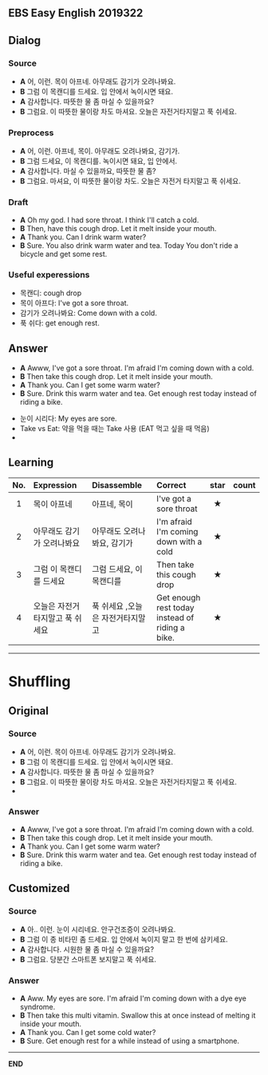 ## EBS Easy English 2019322

## Dialog

### Source

* **A** 어, 이런. 목이 아프네. 아무래도 감기가 오려나봐요.
* **B** 그럼 이 목캔디를 드세요. 입 안에서 녹이시면 돼요.
* **A** 감사합니다. 따뜻한 물 좀 마실 수 있을까요?
* **B** 그럼요. 이 따뜻한 물이랑 차도 마셔요. 오늘은 자전거타지말고 푹 쉬세요.

### Preprocess

* **A** 어, 이런. 아프네, 목이. 아무래도 오려나봐요, 감기가.
* **B** 그럼 드세요, 이 목캔디를. 녹이시면 돼요, 입 안에서.
* **A** 감사합니다. 마실 수 있을까요, 따뜻한 물 좀?
* **B** 그럼요. 마셔요, 이 따뜻한 물이랑 차도. 오늘은 자전거 타지말고 푹 쉬세요.

### Draft

* **A** Oh my god. I had sore throat. I think I'll catch a cold.
* **B** Then, have this cough drop. Let it melt inside your mouth.
* **A** Thank you. Can I drink warm water?
* **B** Sure. You also drink warm water and tea. Today You don't ride a bicycle and get some rest.


### Useful experessions
- 목캔디: cough drop
- 목이 아프다: I've got a sore throat.
- 감기가 오려나봐요: Come down with a cold.
- 푹 쉬다: get enough rest.


## Answer

* **A** Awww, I've got a sore throat. I'm afraid I'm coming down with a cold.
* **B** Then take this cough drop. Let it melt inside your mouth.
* **A** Thank you. Can I get some warm water?
* **B** Sure. Drink this warm water and tea. Get enough rest today instead of riding a bike.


- 눈이 시리다: My eyes are sore.
- Take vs Eat: 약을 먹을 때는 Take 사용 (EAT 먹고 싶을 때 먹음)
-


## Learning

| No. | Expression | Disassemble | Correct | star | count |
| :---: | :--- | :--- | :--- | :---: | :---: |
| 1 | 목이 아프네 | 아프네, 목이 |I've got a sore throat | ★ |
| 2 | 아무래도 감기가 오려나봐요 | 아무래도 오려나봐요, 감기가 | I'm afraid I'm coming down with a cold | ★ |
| 3 |그럼 이 목캔디를 드세요 | 그럼 드세요, 이 목캔디를 |Then take this cough drop | ★ |
| 4 | 오늘은 자전거타지말고 푹 쉬세요 | 푹 쉬세요 ,오늘은 자전거타지말고 | Get enough rest today instead of riding a bike. | ★ |


---

# Shuffling

## Original

### Source

* **A** 어, 이런. 목이 아프네. 아무래도 감기가 오려나봐요.
* **B** 그럼 이 목캔디를 드세요. 입 안에서 녹이시면 돼요.
* **A** 감사합니다. 따뜻한 물 좀 마실 수 있을까요?
* **B** 그럼요. 이 따뜻한 물이랑 차도 마셔요. 오늘은 자전거타지말고 푹 쉬세요.
*
### Answer

* **A** Awww, I've got a sore throat. I'm afraid I'm coming down with a cold.
* **B** Then take this cough drop. Let it melt inside your mouth.
* **A** Thank you. Can I get some warm water?
* **B** Sure. Drink this warm water and tea. Get enough rest today instead of riding a bike.

## Customized

### Source

* **A** 아.. 이런. 눈이 시리네요. 안구건조증이 오려나봐요.
* **B** 그럼 이 종 비타민 좀 드세요. 입 안에서 녹이지 말고 한 번에 삼키세요.
* **A** 감사합니다. 시원한 물 좀 마실 수 있을까요?
* **B** 그럼요. 당분간 스마트폰 보지말고 푹 쉬세요.


### Answer

* **A** Aww. My eyes are sore. I'm afraid I'm coming down with a dye eye syndrome.
* **B** Then take this multi vitamin. Swallow this at once instead of melting it inside your mouth.
* **A** Thank you. Can I get some cold water?
* **B** Sure. Get enough rest for a while instead of using a smartphone.


---

**END**
